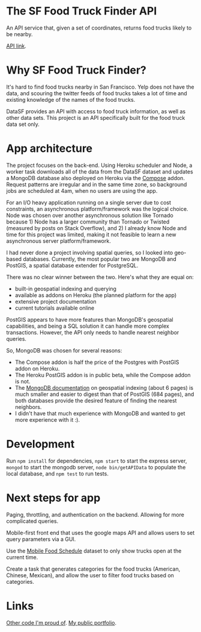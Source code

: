 # The SF Food Truck Finder API

An API service that, given a set of coordinates, returns food trucks likely to be nearby.

[API link](http://sf-food-truck-finder.herokuapp.com).

# Why SF Food Truck Finder?
It's hard to find food trucks nearby in San Francisco. Yelp does not have the data, and scouring the twitter feeds of food trucks takes a lot of time and existing knowledge of the names of the food trucks.

DataSF provides an API with access to food truck information, as well as other data sets. This project is an API specifically built for the food truck data set only.

# App architecture
The project focuses on the back-end. Using Heroku scheduler and Node, a worker task downloads all of the data from the DataSF dataset and updates a MongoDB database also deployed on Heroku via the [Compose](https://www.compose.io/) addon. Request patterns are irregular and in the same time zone, so background jobs are  scheduled at 4am, when no users are using the app.

For an I/O heavy application running on a single server due to cost constraints, an asynchronous platform/framework was the logical choice. Node was chosen over another asynchronous solution like Tornado because 1) Node has a larger community than Tornado or Twisted (measured by posts on Stack Overflow), and 2) I already know Node and time for this project was limited, making it not feasible to learn a new asynchronous server platform/framework.

I had never done a project involving spatial queries, so I looked into geo-based databases. Currently, the most popular two are MongoDB and PostGIS, a spatial database extender for PostgreSQL.

There was no clear winner between the two. Here's what they are equal on:
- built-in geospatial indexing and querying
- available as addons on Heroku (the planned platform for the app)
- extensive project documentation
- current tutorials available online

PostGIS appears to have more features than MongoDB's geospatial capabilities, and being a SQL solution it can handle more complex transactions. However, the API only needs to handle nearest neighbor queries.

So, MongoDB was chosen for several reasons:
- The Compose addon is half the price of the Postgres with PostGIS addon on Heroku.
- The Heroku PostGIS addon is in public beta, while the Compose addon is not.
- The [MongoDB documentation](http://docs.mongodb.org/manual/applications/geospatial-indexes/) on geospatial indexing (about 6 pages) is much smaller and easier to digest than that of PostGIS (684 pages), and both databases provide the desired feature of finding the nearest neighbors.
- I didn't have that much experience with MongoDB and wanted to get more experience with it :).

# Development
Run `npm install` for dependencies, `npm start` to start the express server, `mongod` to start the mongodb server, `node bin/getAPIData` to populate the local database, and `npm test` to run tests.

# Next steps for app

Paging, throttling, and authentication on the backend. Allowing for more complicated queries.

Mobile-first front end that uses the google maps API and allows users to set query parameters via a GUI.

Use the [Mobile Food Schedule](https://data.sfgov.org/Economy-and-Community/Mobile-Food-Schedule/jjew-r69b) dataset to only show trucks open at the current time.

Create a task that generates categories for the food trucks (American, Chinese, Mexican), and allow the user to filter food trucks based on categories.

# Links
[Other code I'm proud of](https://github.com/skeller88/career-buddy).
[My public portfolio](www.shanemkeller.com/portfolio/).
